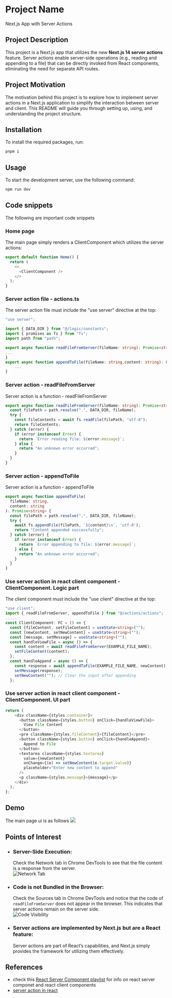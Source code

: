 <h1>Project Name</h1>
Next.js App with Server Actions



<h2 id="project-description">Project Description</h2>
This project is a Next.js app that utilizes the new <strong>Next.js 14 server actions</strong> feature. Server actions enable server-side operations (e.g., reading and appending to a file) that can be directly invoked from React components, eliminating the need for separate API routes. 

<h2>Project Motivation</h2>
The motivation behind this project is to explore how to implement server actions in a Next.js application to simplify the interaction between server and client. This README will guide you through setting up, using, and understanding the project structure.


<h2 id="installation">Installation</h2>
To install the required packages, run:

```bash
pnpm i
```

<h2 id="usage">Usage</h2>
To start the development server, use the following command:

```bash
npm run dev
```

<h2>Code snippets</h2>
The following are important code snippets

<h3>Home page</h3>
The main page simply renders a ClientComponent which utilizes the server actions:

```ts
export default function Home() {
  return (
    <>
      <ClientComponent />
    </>
  );
}
```

<h3>Server action file - actions.ts</h3>
The server action file must include the "use server" directive at the top:

```ts
"use server";

import { DATA_DIR } from "@/logic/constants";
import { promises as fs } from "fs";
import path from "path";

export async function readFileFromServer(fileName: string): Promise<string> {
...
}
export async function appendToFile(fileName: string,content: string): Promise<string> {
    ...
}
```

<h3>Server action - readFileFromServer</h3>
Server action is a function - readFileFromServer

```ts
export async function readFileFromServer(fileName: string): Promise<string> {
  const filePath = path.resolve(".", DATA_DIR, fileName);
  try {
    const fileContents = await fs.readFile(filePath, "utf-8");
    return fileContents;
  } catch (error) {
    if (error instanceof Error) {
      return `Error reading file: ${error.message}`;
    } else {
      return "An unknown error occurred";
    }
  }
}
```

<h3>Server action - appendToFile</h3>
Server action is a function - appendToFile

```ts
export async function appendToFile(
  fileName: string,
  content: string
): Promise<string> {
  const filePath = path.resolve(".", DATA_DIR, fileName);
  try {
    await fs.appendFile(filePath, `${content}\n`, 'utf-8'); 
    return "Content appended successfully";
  } catch (error) {
    if (error instanceof Error) {
      return `Error appending to file: ${error.message}`;
    } else {
      return "An unknown error occurred";
    }
  }
}
```

<h3>Use server action in react client component - ClientComponent. Logic part</h3>
The client component must include the "use client" directive at the top:

```ts
"use client";
import { readFileFromServer, appendToFile } from "@/actions/actions";
.....
const ClientComponent: FC = () => {
  const [fileContent, setFileContent] = useState<string>("");
  const [newContent, setNewContent] = useState<string>("");
  const [message, setMessage] = useState<string>("");
  const handleViewFile = async () => {
    const content = await readFileFromServer(EXAMPLE_FILE_NAME);
    setFileContent(content);
  };
  const handleAppend = async () => {
    const response = await appendToFile(EXAMPLE_FILE_NAME, newContent);
    setMessage(response);
    setNewContent(""); // Clear the input after appending
  };
```
<h3>Use server action in react client component - ClientComponent. UI part</h3>

```ts
return (
    <div className={styles.container}>
      <button className={styles.button} onClick={handleViewFile}>
        View File Content
      </button>
      <pre className={styles.fileContent}>{fileContent}</pre>
      <button className={styles.button} onClick={handleAppend}>
        Append to File
      </button>
      <textarea className={styles.textarea}
        value={newContent}
        onChange={(e) => setNewContent(e.target.value)}
        placeholder="Enter new content to append"
      />
      <p className={styles.message}>{message}</p>
    </div>
  );
};
```
<h2 id="demo">Demo</h2>
The main page ui is as follows

<img src='./figs/demo.png'/>

<h2 id="points-of-interest">Points of Interest</h2>
<ul>
  <li>
    <h3>Server-Side Execution:</h3> Check the Network tab in Chrome DevTools to see that the file content is a response from the server.
    <br />
    <img src='./figs/network-server-action.png' alt='Network Tab' />
  </li>
  <li>
    <h3>Code is not Bundled in the Browser:</h3> Check the Sources tab in Chrome DevTools and notice that the code of <code>readFileFromServer</code> does not appear in the browser. This indicates that server actions remain on the server side.
    <br />
    <img src='./figs/server-action-code-not-in-browser.png' alt='Code Visibility' />
  </li>
<li>
    <h3>Server actions are implemented by Next.js but are a React feature:</h3> Server actions are part of React’s capabilities, and Next.js simply provides the framework for utilizing them effectively.
  </li></ul>


<h2 id="references">References</h2>
<ul>
    <li>check this <a href='https://www.youtube.com/playlist?list=PLT6u32ApxFVBskjKDMxQZL2kHIj3eeue0'>React Server Component playlist</a> for info on react server componet and react client components</li>
    <li><a href='https://react.dev/reference/rsc/server-actions'>server action in react</a></li>
</ul>

